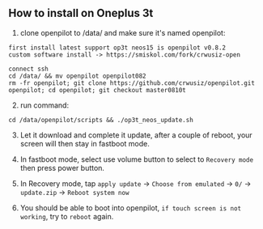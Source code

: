 How to install on Oneplus 3t
------
1. clone openpilot to /data/ and make sure it's named openpilot:

```
first install latest support op3t neos15 is openpilot v0.8.2
custom software install -> https://smiskol.com/fork/crwusiz-open

connect ssh
cd /data/ && mv openpilot openpilot082 
rm -fr openpilot; git clone https://github.com/crwusiz/openpilot.git openpilot; cd openpilot; git checkout master0810t
```

2. run command:

```
cd /data/openpilot/scripts && ./op3t_neos_update.sh
```

3. Let it download and complete it update, after a couple of reboot, your screen will then stay in fastboot mode.


4. In fastboot mode, select use volume button to select to `Recovery mode` then press power button.


5. In Recovery mode, tap `apply update` -> `Choose from emulated` -> `0/` -> `update.zip` -> `Reboot system now`


6. You should be able to boot into openpilot, `if touch screen is not working`, try to `reboot` again.
